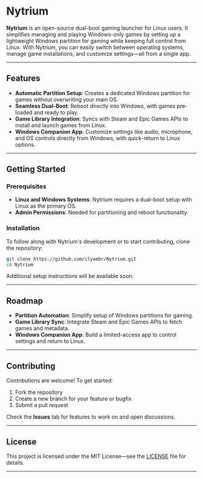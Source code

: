 # Nytrium

**Nytrium** is an open-source dual-boot gaming launcher for Linux users. It simplifies managing and playing Windows-only games by setting up a lightweight Windows partition for gaming while keeping full control from Linux. With Nytrium, you can easily switch between operating systems, manage game installations, and customize settings—all from a single app.

---

## Features
- **Automatic Partition Setup**: Creates a dedicated Windows partition for games without overwriting your main OS.
- **Seamless Dual-Boot**: Reboot directly into Windows, with games pre-loaded and ready to play.
- **Game Library Integration**: Syncs with Steam and Epic Games APIs to install and launch games from Linux.
- **Windows Companion App**: Customize settings like audio, microphone, and OS controls directly from Windows, with quick-return to Linux options.

---

## Getting Started

### Prerequisites
- **Linux and Windows Systems**: Nytrium requires a dual-boot setup with Linux as the primary OS.
- **Admin Permissions**: Needed for partitioning and reboot functionality.

### Installation
To follow along with Nytrium's development or to start contributing, clone the repository:

```bash
git clone https://github.com/ilyambr/Nytrium.git
cd Nytrium
```

Additional setup instructions will be available soon.

---

## Roadmap
- **Partition Automation**: Simplify setup of Windows partitions for gaming.
- **Game Library Sync**: Integrate Steam and Epic Games APIs to fetch games and metadata.
- **Windows Companion App**: Build a limited-access app to control settings and return to Linux.

---

## Contributing
Contributions are welcome! To get started:
1. Fork the repository
2. Create a new branch for your feature or bugfix
3. Submit a pull request

Check the **Issues** tab for features to work on and open discussions.

---

## License
This project is licensed under the MIT License—see the [LICENSE](LICENSE) file for details.

---

